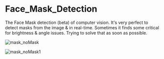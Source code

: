 # Face_Mask_Detection
The Face Mask detection (beta) of computer vision. It's very perfect to detect masks from the image &amp; in real-time. Sometimes it finds some critical for brightness  &amp; angle issues. Trying to solve that as soon as possible. 


![mask_noMask](https://user-images.githubusercontent.com/18087611/102311738-95287400-3f97-11eb-898a-5006f7abb969.jpg)

![mask_noMask1](https://user-images.githubusercontent.com/18087611/102311884-db7dd300-3f97-11eb-87ef-f7ddb446bc35.jpg)


